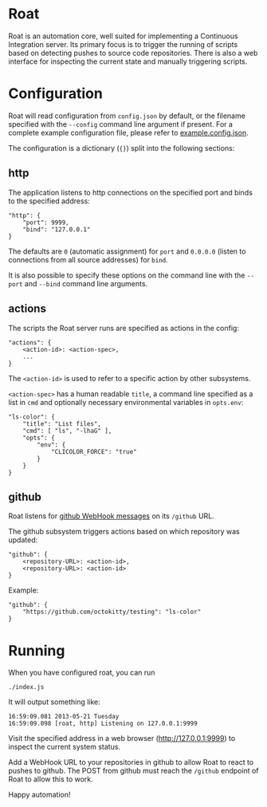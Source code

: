 Roat
====
Roat is an automation core, well suited for implementing a Continuous
Integration server. Its primary focus is to trigger the running of scripts
based on detecting pushes to source code repositories. There is also a web
interface for inspecting the current state and manually triggering scripts.

Configuration
=============
Roat will read configuration from `config.json` by default, or the filename
specified with the `--config` command line argument if present. For a complete
example configuration file, please refer to
[example.config.json](example.config.json).

The configuration is a dictionary (`{}`) split into the following sections:

http
----
The application listens to http connections on the specified port and binds to
the specified address:

    "http": {
        "port": 9999,
        "bind": "127.0.0.1"
    }

The defaults are `0` (automatic assignment) for `port` and `0.0.0.0` (listen
to connections from all source addresses) for `bind`.

It is also possible to specify these options on the command line with the
`--port` and `--bind` command line arguments.

actions
-------
The scripts the Roat server runs are specified as actions in the config:

    "actions": {
        <action-id>: <action-spec>,
        ...
    }

The `<action-id>` is used to refer to a specific action by other subsystems.

`<action-spec>` has a human readable `title`, a command line specified as a
list in `cmd` and optionally necessary environmental variables in `opts.env`:

    "ls-color": {
        "title": "List files",
        "cmd": [ "ls", "-lhaG" ],
        "opts": {
            "env": {
                "CLICOLOR_FORCE": "true"
            }
        }
    }

github
------
Roat listens for [github WebHook messages][1] on its `/github` URL.

[1]: https://help.github.com/articles/post-receive-hooks

The github subsystem triggers actions based on which repository was updated:

    "github": {
        <repository-URL>: <action-id>,
        <repository-URL>: <action-id>
    }

Example:

    "github": {
        "https://github.com/octokitty/testing": "ls-color"
    }

Running
=======
When you have configured roat, you can run

    ./index.js

It will output something like:

    16:59:09.081 2013-05-21 Tuesday
    16:59:09.098 [roat, http] Listening on 127.0.0.1:9999

Visit the specified address in a web browser (http://127.0.0.1:9999) to
inspect the current system status.

Add a WebHook URL to your repositories in github to allow Roat to react to
pushes to github. The POST from github must reach the `/github` endpoint of
Roat to allow this to work.

Happy automation!
